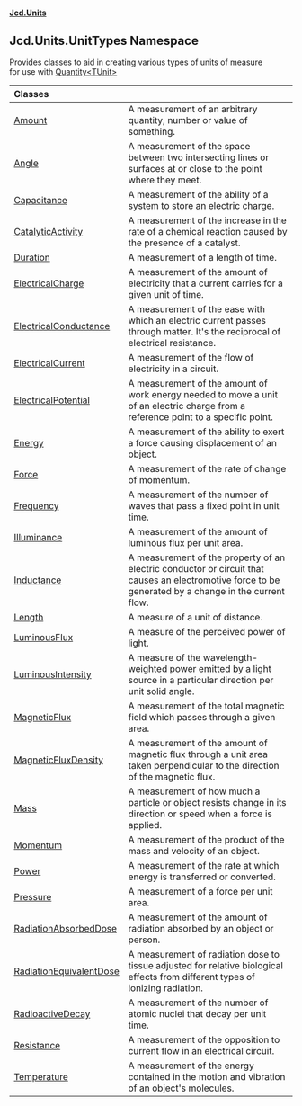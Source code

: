 #### [Jcd.Units](index.md 'index')

## Jcd.Units.UnitTypes Namespace

Provides classes to aid in creating various types of units of measure  
for use with [Quantity&lt;TUnit&gt;](Jcd.Units.Quantity_TUnit_.md 'Jcd.Units.Quantity<TUnit>')

| Classes | |
| :--- | :--- |
| [Amount](Jcd.Units.UnitTypes.Amount.md 'Jcd.Units.UnitTypes.Amount') | A measurement of an arbitrary quantity, number or value of something. |
| [Angle](Jcd.Units.UnitTypes.Angle.md 'Jcd.Units.UnitTypes.Angle') | A measurement of the space between two intersecting lines or surfaces at or close to the point where they meet. |
| [Capacitance](Jcd.Units.UnitTypes.Capacitance.md 'Jcd.Units.UnitTypes.Capacitance') | A measurement of the ability of a system to store an electric charge. |
| [CatalyticActivity](Jcd.Units.UnitTypes.CatalyticActivity.md 'Jcd.Units.UnitTypes.CatalyticActivity') | A measurement of the increase in the rate of a chemical reaction caused by the presence of a catalyst. |
| [Duration](Jcd.Units.UnitTypes.Duration.md 'Jcd.Units.UnitTypes.Duration') | A measurement of a length of time. |
| [ElectricalCharge](Jcd.Units.UnitTypes.ElectricalCharge.md 'Jcd.Units.UnitTypes.ElectricalCharge') | A measurement of the amount of electricity that a current carries for a given unit of time. |
| [ElectricalConductance](Jcd.Units.UnitTypes.ElectricalConductance.md 'Jcd.Units.UnitTypes.ElectricalConductance') | A measurement of the ease with which an electric current passes through matter. It's the reciprocal of electrical resistance. |
| [ElectricalCurrent](Jcd.Units.UnitTypes.ElectricalCurrent.md 'Jcd.Units.UnitTypes.ElectricalCurrent') | A measurement of the flow of electricity in a circuit. |
| [ElectricalPotential](Jcd.Units.UnitTypes.ElectricalPotential.md 'Jcd.Units.UnitTypes.ElectricalPotential') | A measurement of the amount of work energy needed to move a unit of an electric charge from a reference point to a specific point. |
| [Energy](Jcd.Units.UnitTypes.Energy.md 'Jcd.Units.UnitTypes.Energy') | A measurement of the ability to exert a force causing displacement of an object. |
| [Force](Jcd.Units.UnitTypes.Force.md 'Jcd.Units.UnitTypes.Force') | A measurement of the rate of change of momentum. |
| [Frequency](Jcd.Units.UnitTypes.Frequency.md 'Jcd.Units.UnitTypes.Frequency') | A measurement of the number of waves that pass a fixed point in unit time. |
| [Illuminance](Jcd.Units.UnitTypes.Illuminance.md 'Jcd.Units.UnitTypes.Illuminance') | A measurement of the amount of luminous flux per unit area. |
| [Inductance](Jcd.Units.UnitTypes.Inductance.md 'Jcd.Units.UnitTypes.Inductance') | A measurement of the property of an electric conductor or circuit that causes an electromotive force to be generated by a change in the current flow. |
| [Length](Jcd.Units.UnitTypes.Length.md 'Jcd.Units.UnitTypes.Length') | A measure of a unit of distance. |
| [LuminousFlux](Jcd.Units.UnitTypes.LuminousFlux.md 'Jcd.Units.UnitTypes.LuminousFlux') | A measure of the perceived power of light. |
| [LuminousIntensity](Jcd.Units.UnitTypes.LuminousIntensity.md 'Jcd.Units.UnitTypes.LuminousIntensity') | A measure of the wavelength-weighted power emitted by a light source in a particular direction per unit solid angle. |
| [MagneticFlux](Jcd.Units.UnitTypes.MagneticFlux.md 'Jcd.Units.UnitTypes.MagneticFlux') | A measurement of the total magnetic field which passes through a given area. |
| [MagneticFluxDensity](Jcd.Units.UnitTypes.MagneticFluxDensity.md 'Jcd.Units.UnitTypes.MagneticFluxDensity') | A measurement of the amount of magnetic flux through a unit area taken perpendicular to the direction of the magnetic flux. |
| [Mass](Jcd.Units.UnitTypes.Mass.md 'Jcd.Units.UnitTypes.Mass') | A measurement of how much a particle or object resists change in its direction or speed when a force is applied. |
| [Momentum](Jcd.Units.UnitTypes.Momentum.md 'Jcd.Units.UnitTypes.Momentum') | A measurement of the product of the mass and velocity of an object. |
| [Power](Jcd.Units.UnitTypes.Power.md 'Jcd.Units.UnitTypes.Power') | A measurement of the rate at which energy is transferred or converted. |
| [Pressure](Jcd.Units.UnitTypes.Pressure.md 'Jcd.Units.UnitTypes.Pressure') | A measurement of a force per unit area. |
| [RadiationAbsorbedDose](Jcd.Units.UnitTypes.RadiationAbsorbedDose.md 'Jcd.Units.UnitTypes.RadiationAbsorbedDose') | A measurement of the amount of radiation absorbed by an object or person. |
| [RadiationEquivalentDose](Jcd.Units.UnitTypes.RadiationEquivalentDose.md 'Jcd.Units.UnitTypes.RadiationEquivalentDose') | A measurement of radiation dose to tissue adjusted for relative biological effects from different types of ionizing radiation. |
| [RadioactiveDecay](Jcd.Units.UnitTypes.RadioactiveDecay.md 'Jcd.Units.UnitTypes.RadioactiveDecay') | A measurement of the number of atomic nuclei that decay per unit time. |
| [Resistance](Jcd.Units.UnitTypes.Resistance.md 'Jcd.Units.UnitTypes.Resistance') | A measurement of the opposition to current flow in an electrical circuit. |
| [Temperature](Jcd.Units.UnitTypes.Temperature.md 'Jcd.Units.UnitTypes.Temperature') | A measurement of the energy contained in the motion and vibration of an object's molecules. |
